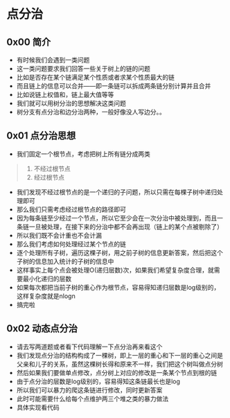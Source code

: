 # 点分治 #
## 0x00 简介 ##
- 有时候我们会遇到一类问题
- 这一类问题要求我们回答一些关于树上的链的问题
- 比如是否存在某个链满足某个性质或者求某个性质最大的链
- 而且链上的信息可以合并——即一条链可以拆成两条链分别计算并且合并
- 比如说链上权值和，链上最大值等等
- 我们就可以用树分治的思想解决这类问题
- 树分支有点分治和边分治两种，一般好像没人写边分。。

## 0x01 点分治思想 ##
- 我们固定一个根节点，考虑把树上所有链分成两类
> 1. 不经过根节点
> 2. 经过根节点

- 我们发现不经过根节点的是一个递归的子问题，所以只需在每棵子树中递归处理即可
- 那么我们只需考虑经过根节点的路径即可
- 因为每条链至少经过一个节点，所以它至少会在一次分治中被处理到，而且一条链一旦被处理，在接下来的分治中都不会再出现（链上的某个点被剔除了）
- 所以我们既不会计重也不会计漏
- 那么我们考虑如何处理经过某个节点的链
- 逐个处理所有子树，遍历这棵子树，用之前子树的信息更新答案，然后把这个子树的信息加入统计的子树的信息中
- 这样事实上每个点会被处理O(递归层数)次，如果我们希望复杂度合理，就需要最小化递归的层数
- 如果每次都把当前子树的重心作为根节点，容易得知递归层数是log级别的，这样复杂度就是nlogn
- 搞完啦

## 0x02 动态点分治 ##
- 请去写两道题或者看下代码理解一下点分治再来看这个
- 我们发现点分治的结构构成了一棵树，即上一层的重心和下一层的重心之间是父亲和儿子的关系，虽然这棵树长得和原来不一样，我们把这个树叫做点分树
- 然后如果我们要做单点修改，点分树上对应的修改是一条某个节点到根的链
- 由于点分治的层数是log级别的，容易得知这条链最长也是log
- 所以我们可以暴力的爬这条链进行修改，同时更新答案
- 此时可能需要什么给每个点维护两三个堆之类的暴力做法
- 具体实现看代码